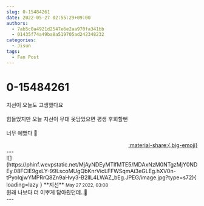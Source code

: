 ```yaml
---
slug: 0-15484261
date: 2022-05-27 02:55:29+09:00
authors:
  - 7ab5c0a4921d2547e6e2aa970fa341bb
  - 01435f74a49ba8a519705ad242348232
categories:
  - Jisun
tags:
  - Fan Post
---
```


# 0-15484261

<div class="post-container" markdown="1">
<div class="content-container md-sidebar__scrollwrap" markdown="1">

지선이 오늘도 고생했다요<br><br>힘들었지만 오늘 지선이 무대 못담았으면  평생 후회할뻔 <br><br>너무 예뻤다 🥺

</div>
</div>

<div style="text-align: right;" markdown="1">
<a href="https://weverse.io/fromis9/fanpost/0-15484261" style="text-align: right;">:material-share:{.big-emoji}</a>
</div>
---

<div class="comments-container md-sidebar__scrollwrap" markdown="1">
<div class="comment" markdown="1">
<div class='id-container' markdown="1">
![](https://phinf.wevpstatic.net/MjAyNDEyMTlfMTE5/MDAxNzM0NTgzMjY0NDEy.08FClE9gxLY-99LscoMUgQbKnrVicLFFWSqmAi3eGLEg.hXV0n-tPyoIqjwYMPRrQ8Zn9aHvy3-B2llL4LWAZ_bEg.JPEG/image.jpg?type=s72){ loading=lazy }
**<span class="artist">지선</span>** <small>May 27 2022, 03:08</small><br>
</div>
<div class='comment-body' markdown="1">
원래 나보다 더 이뿌게 담아줬던데..🫣
</div>
</div>
</div>
---
